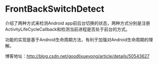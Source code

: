 # FrontBackSwitchDetect
介绍了两种方式来检测Android app前后台切换的状态，两种方式分别是注册ActivityLifeCycleCallback和检测当前进程是否处于前台的方式。

功能的实现是基于Android生命周期方法，有利于加强对Android生命周期的理解。

博客地址：http://blog.csdn.net/goodlixueyong/article/details/50543627
